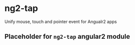 # ng2-tap
Unify mouse, touch and pointer event for Angualr2 apps

## Placeholder for `ng2-tap` angular2 module
